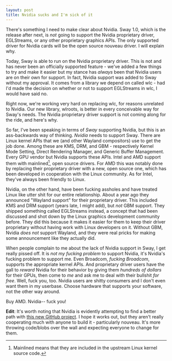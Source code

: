 ```yaml
---
layout: post
title: Nvidia sucks and I'm sick of it
---
```


There's something I need to make clear about Nvidia. Sway 1.0, which is the
release after next, is *not* going to support the Nvidia proprietary driver,
EGLStreams, or any other proprietary graphics APIs. The only supported driver
for Nvidia cards will be the open source nouveau driver. I will explain why.

Today, Sway is able to run on the Nvidia proprietary driver. This is not and has
never been an officially supported feature - we've added a few things to try and
make it easier but my stance has *always* been that Nvidia users are on their
own for support. In fact, Nvidia support was added to Sway without my approval.
It comes from a library we depend on called wlc - had I'd made the decision on
whether or not to support EGLStreams in wlc, I would have said no.

Right now, we're working very hard on replacing wlc, for reasons unrelated to
Nvidia. Our new library, wlroots, is better in every conceivable way for Sway's
needs. The Nvidia proprietary driver support is not coming along for the ride,
and here's why.

So far, I've been speaking in terms of *Sway* supporting Nvidia, but this is
an ass-backwards way of thinking. *Nvidia* needs to support Sway. There are
Linux kernel APIs that we (and other Wayland compositors) use to get the job
done. Among these are KMS, DRM, and GBM - respectively Kernel Mode Setting,
Direct Rendering Manager, and Generic Buffer Management. Every GPU vendor
but Nvidia supports these APIs. Intel and AMD support them with mainlined[^1],
open source drivers. For AMD this was notably done by replacing their
proprietary driver with a new, open source one, which has been developed in
cooperation with the Linux community. As for Intel, they've always been friendly
to Linux.

Nvidia, on the other hand, have been fucking assholes and have treated Linux
like utter shit for our entire relationship. About a year ago they announced
"Wayland support" for their proprietary driver. This included KMS and DRM
support (years late, I might add), but *not* GBM support. They shipped something
called EGLStreams instead, a concept that had been discussed and shot down by
the Linux graphics development community before. They did this because it makes
it easier for them to keep their driver proprietary without having work with
Linux developers on it. Without GBM, Nvidia *does not* support Wayland, and they
were real pricks for making some announcement like they actually did.

When people complain to me about the lack of Nvidia support in Sway, I get
really pissed off. It is *not my fucking problem* to support Nvidia, it's
Nvidia's fucking problem to support me. Even Broadcom, *fucking Broadcom*,
supports the appropriate kernel APIs. And proprietary driver users have the gall
to *reward* Nvidia for their behavior by giving them *hundreds of dollars* for
their GPUs, then come to *me* and ask me to deal with their bullshit *for free*.
Well, fuck you, too. Nvidia users are shitty consumers and I don't even want
them in my userbase. Choose hardware that supports your software, not the other
way around.

Buy AMD. Nvidia-- fuck you!

**Edit**: It's worth noting that Nvidia is evidently attempting to find a better
path with [this new GitHub project](https://github.com/cubanismo/allocator). I
hope it works out, but they aren't really cooperating much with anyone to build
it - particularly nouveau. It's more throwing code/blobs over the wall and
expecting everyone to change for them.

[^1]: Mainlined means that they are included in the upstream Linux kernel source code.
